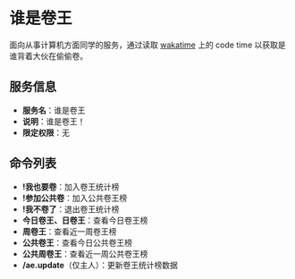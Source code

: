 # 谁是卷王
面向从事计算机方面同学的服务，通过读取 [wakatime](https://wakatime.com/) 上的 code time 以获取是谁背着大伙在偷偷卷。

## 服务信息
- **服务名**：谁是卷王
- **说明**：谁是卷王！
- **限定权限**：无

## 命令列表
- **!我也要卷**：加入卷王统计榜
- **!参加公共卷**：加入公共卷王榜
- **!我不卷了**：退出卷王统计榜
- **今日卷王、日卷王**：查看今日卷王榜
- **周卷王**：查看近一周卷王榜
- **公共卷王**：查看今日公共卷王榜
- **公共周卷王**：查看近一周公共卷王榜
- **/ae.update**（仅主人）：更新卷王统计榜数据
